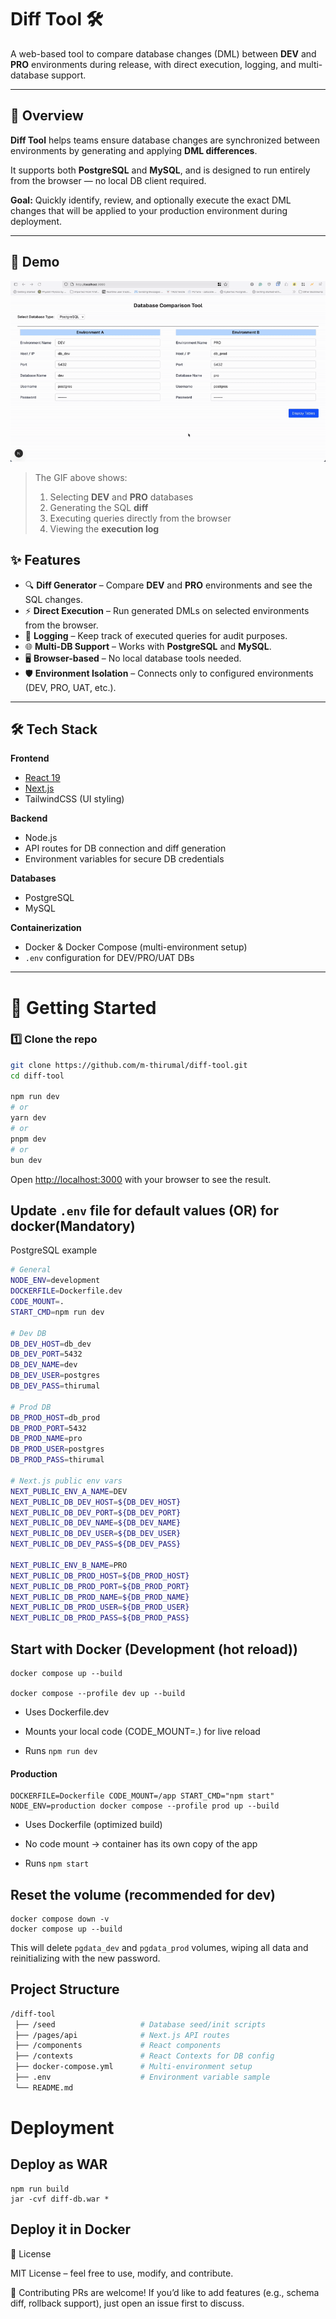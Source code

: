 # Diff Tool 🛠️

A web-based tool to compare database changes (DML) between **DEV** and **PRO** environments during release, with direct execution, logging, and multi-database support.

---

## 📌 Overview

**Diff Tool** helps teams ensure database changes are synchronized between environments by generating and applying **DML differences**. 

It supports both **PostgreSQL** and **MySQL**, and is designed to run entirely from the browser — no local DB client required.

**Goal:** Quickly identify, review, and optionally execute the exact DML changes that will be applied to your production environment during deployment.

---

## 🎥 Demo

![Diff Tool Demo](docs/demo.gif)

> The GIF above shows:
> 1. Selecting **DEV** and **PRO** databases
> 2. Generating the SQL **diff**
> 3. Executing queries directly from the browser
> 4. Viewing the **execution log**


## ✨ Features
- 🔍 **Diff Generator** – Compare **DEV** and **PRO** environments and see the SQL changes.
- ⚡ **Direct Execution** – Run generated DMLs on selected environments from the browser.
- 📝 **Logging** – Keep track of executed queries for audit purposes.
- 🌐 **Multi-DB Support** – Works with **PostgreSQL** and **MySQL**.
- 🖥 **Browser-based** – No local database tools needed.
- 🛡 **Environment Isolation** – Connects only to configured environments (DEV, PRO, UAT, etc.).

---

## 🛠 Tech Stack
**Frontend**
- [React 19](https://react.dev/)
- [Next.js](https://nextjs.org/)
- TailwindCSS (UI styling)

**Backend**
- Node.js
- API routes for DB connection and diff generation
- Environment variables for secure DB credentials

**Databases**
- PostgreSQL
- MySQL

**Containerization**
- Docker & Docker Compose (multi-environment setup)
- `.env` configuration for DEV/PRO/UAT DBs

---

# 🚀 Getting Started

### 1️⃣ Clone the repo
```bash
git clone https://github.com/m-thirumal/diff-tool.git
cd diff-tool

npm run dev
# or
yarn dev
# or
pnpm dev
# or
bun dev
```

Open [http://localhost:3000](http://localhost:3000) with your browser to see the result.

## Update `.env` file for default values (OR) for docker(Mandatory)
PostgreSQL example
```bash
# General
NODE_ENV=development
DOCKERFILE=Dockerfile.dev
CODE_MOUNT=.
START_CMD=npm run dev

# Dev DB
DB_DEV_HOST=db_dev
DB_DEV_PORT=5432
DB_DEV_NAME=dev
DB_DEV_USER=postgres
DB_DEV_PASS=thirumal

# Prod DB
DB_PROD_HOST=db_prod
DB_PROD_PORT=5432
DB_PROD_NAME=pro
DB_PROD_USER=postgres
DB_PROD_PASS=thirumal

# Next.js public env vars
NEXT_PUBLIC_ENV_A_NAME=DEV
NEXT_PUBLIC_DB_DEV_HOST=${DB_DEV_HOST}
NEXT_PUBLIC_DB_DEV_PORT=${DB_DEV_PORT}
NEXT_PUBLIC_DB_DEV_NAME=${DB_DEV_NAME}
NEXT_PUBLIC_DB_DEV_USER=${DB_DEV_USER}
NEXT_PUBLIC_DB_DEV_PASS=${DB_DEV_PASS}

NEXT_PUBLIC_ENV_B_NAME=PRO
NEXT_PUBLIC_DB_PROD_HOST=${DB_PROD_HOST}
NEXT_PUBLIC_DB_PROD_PORT=${DB_PROD_PORT}
NEXT_PUBLIC_DB_PROD_NAME=${DB_PROD_NAME}
NEXT_PUBLIC_DB_PROD_USER=${DB_PROD_USER}
NEXT_PUBLIC_DB_PROD_PASS=${DB_PROD_PASS}
```

## Start with Docker (Development (hot reload))
```
docker compose up --build

docker compose --profile dev up --build
```

* Uses Dockerfile.dev

* Mounts your local code (CODE_MOUNT=.) for live reload

* Runs `npm run dev`

#### Production
```
DOCKERFILE=Dockerfile CODE_MOUNT=/app START_CMD="npm start" NODE_ENV=production docker compose --profile prod up --build
```

* Uses Dockerfile (optimized build)

* No code mount → container has its own copy of the app

* Runs `npm start`

## Reset the volume (recommended for dev)

```
docker compose down -v
docker compose up --build
```

This will delete `pgdata_dev` and `pgdata_prod` volumes, wiping all data and reinitializing with the new password.

## Project Structure

```bash
/diff-tool
 ├── /seed                   # Database seed/init scripts
 ├── /pages/api              # Next.js API routes
 ├── /components             # React components
 ├── /contexts               # React Contexts for DB config
 ├── docker-compose.yml      # Multi-environment setup
 ├── .env                    # Environment variable sample
 └── README.md
```

# Deployment

## Deploy as WAR

```
npm run build
jar -cvf diff-db.war *
```
## Deploy it in Docker


📜 License

MIT License – feel free to use, modify, and contribute.

🤝 Contributing
PRs are welcome!
If you’d like to add features (e.g., schema diff, rollback support), just open an issue first to discuss.
